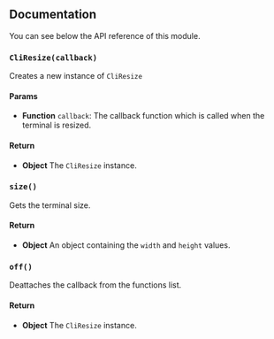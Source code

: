 ## Documentation

You can see below the API reference of this module.

### `CliResize(callback)`
Creates a new instance of `CliResize`

#### Params
- **Function** `callback`: The callback function which is called when the terminal is resized.

#### Return
- **Object** The `CliResize` instance.

### `size()`
Gets the terminal size.

#### Return
- **Object** An object containing the `width` and `height` values.

### `off()`
Deattaches the callback from the functions list.

#### Return
- **Object** The `CliResize` instance.

